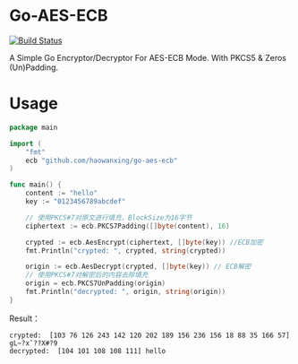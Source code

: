 # Go-AES-ECB

[![Build Status](https://www.travis-ci.org/haowanxing/go-aes-ecb.svg?branch=master)](https://www.travis-ci.org/haowanxing/go-aes-ecb)

A Simple Go Encryptor/Decryptor For AES-ECB Mode. With PKCS5 & Zeros (Un)Padding.

# Usage

```Go
package main

import (
	"fmt"
	ecb "github.com/haowanxing/go-aes-ecb"
)

func main() {
	content := "hello"
	key := "0123456789abcdef"

	// 使用PKCS#7对原文进行填充，BlockSize为16字节
	ciphertext := ecb.PKCS7Padding([]byte(content), 16)

	crypted := ecb.AesEncrypt(ciphertext, []byte(key)) //ECB加密
	fmt.Println("crypted: ", crypted, string(crypted))

	origin := ecb.AesDecrypt(crypted, []byte(key)) // ECB解密
	// 使用PKCS#7对解密后的内容去除填充
	origin = ecb.PKCS7UnPadding(origin)
	fmt.Println("decrypted: ", origin, string(origin))
}
```

Result：
```
crypted:  [103 76 126 243 142 120 202 189 156 236 156 18 88 35 166 57] gL~?xʽ??X#?9
decrypted:  [104 101 108 108 111] hello
```
